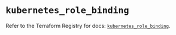 # `kubernetes_role_binding`

Refer to the Terraform Registry for docs: [`kubernetes_role_binding`](https://registry.terraform.io/providers/hashicorp/kubernetes/2.37.0/docs/resources/role_binding).
